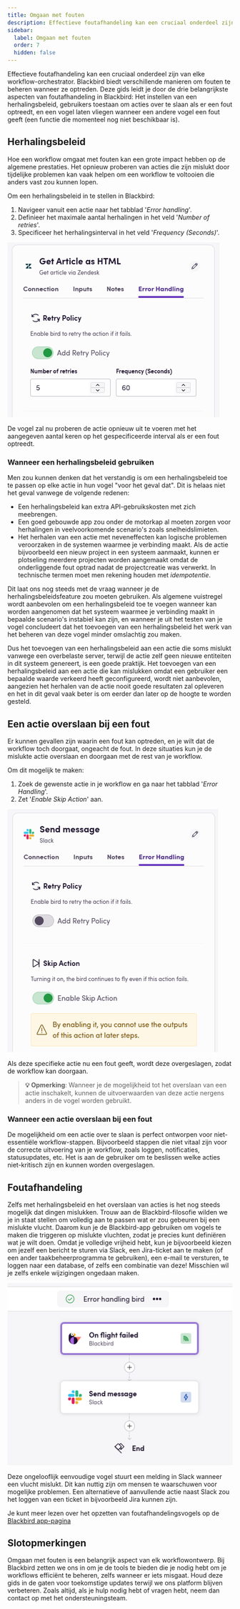 ```yaml
---
title: Omgaan met fouten
description: Effectieve foutafhandeling kan een cruciaal onderdeel zijn van elke workflow-orchestrator. Blackbird biedt verschillende manieren om fouten te beheren wanneer ze optreden. Deze gids leidt je door de drie belangrijkste aspecten van foutafhandeling in Blackbird.
sidebar:
  label: Omgaan met fouten
  order: 7
  hidden: false
---
```


Effectieve foutafhandeling kan een cruciaal onderdeel zijn van elke workflow-orchestrator. Blackbird biedt verschillende manieren om fouten te beheren wanneer ze optreden. Deze gids leidt je door de drie belangrijkste aspecten van foutafhandeling in Blackbird: Het instellen van een herhalingsbeleid, gebruikers toestaan om acties over te slaan als er een fout optreedt, en een vogel laten vliegen wanneer een andere vogel een fout geeft (een functie die momenteel nog niet beschikbaar is).

## Herhalingsbeleid

Hoe een workflow omgaat met fouten kan een grote impact hebben op de algemene prestaties. Het opnieuw proberen van acties die zijn mislukt door tijdelijke problemen kan vaak helpen om een workflow te voltooien die anders vast zou kunnen lopen.

Om een herhalingsbeleid in te stellen in Blackbird:

1. Navigeer vanuit een actie naar het tabblad '_Error handling_'.
2. Definieer het maximale aantal herhalingen in het veld '_Number of retries_'.
3. Specificeer het herhalingsinterval in het veld '_Frequency (Seconds)_'.

![Retry policy](../../../../assets/guides/errors/retry.png)

De vogel zal nu proberen de actie opnieuw uit te voeren met het aangegeven aantal keren op het gespecificeerde interval als er een fout optreedt.

### Wanneer een herhalingsbeleid gebruiken

Men zou kunnen denken dat het verstandig is om een herhalingsbeleid toe te passen op elke actie in hun vogel "voor het geval dat". Dit is helaas niet het geval vanwege de volgende redenen:

- Een herhalingsbeleid kan extra API-gebruikskosten met zich meebrengen.
- Een goed gebouwde app zou onder de motorkap al moeten zorgen voor herhalingen in veelvoorkomende scenario's zoals snelheidslimieten.
- Het herhalen van een actie met neveneffecten kan logische problemen veroorzaken in de systemen waarmee je verbinding maakt. Als de actie bijvoorbeeld een nieuw project in een systeem aanmaakt, kunnen er plotseling meerdere projecten worden aangemaakt omdat de onderliggende fout optrad nadat de projectcreatie was verwerkt. In technische termen moet men rekening houden met _idempotentie_.

Dit laat ons nog steeds met de vraag wanneer je de herhalingsbeleidsfeature zou moeten gebruiken. Als algemene vuistregel wordt aanbevolen om een herhalingsbeleid toe te voegen wanneer kan worden aangenomen dat het systeem waarmee je verbinding maakt in bepaalde scenario's instabiel kan zijn, en wanneer je uit het testen van je vogel concludeert dat het toevoegen van een herhalingsbeleid het werk van het beheren van deze vogel minder omslachtig zou maken.

Dus het toevoegen van een herhalingsbeleid aan een actie die soms mislukt vanwege een overbelaste server, terwijl de actie zelf geen nieuwe entiteiten in dit systeem genereert, is een goede praktijk. Het toevoegen van een herhalingsbeleid aan een actie die kan mislukken omdat een gebruiker een bepaalde waarde verkeerd heeft geconfigureerd, wordt niet aanbevolen, aangezien het herhalen van de actie nooit goede resultaten zal opleveren en het in dit geval vaak beter is om eerder dan later op de hoogte te worden gesteld.

## Een actie overslaan bij een fout

Er kunnen gevallen zijn waarin een fout kan optreden, en je wilt dat de workflow toch doorgaat, ongeacht de fout. In deze situaties kun je de mislukte actie overslaan en doorgaan met de rest van je workflow.

Om dit mogelijk te maken:

1. Zoek de gewenste actie in je workflow en ga naar het tabblad '_Error Handling_'.
2. Zet '_Enable Skip Action_' aan.

![Skip](../../../../assets/guides/errors/skip.png)

Als deze specifieke actie nu een fout geeft, wordt deze overgeslagen, zodat de workflow kan doorgaan.

> **💡 Opmerking**: Wanneer je de mogelijkheid tot het overslaan van een actie inschakelt, kunnen de uitvoerwaarden van deze actie nergens anders in de vogel worden gebruikt.

### Wanneer een actie overslaan bij een fout

De mogelijkheid om een actie over te slaan is perfect ontworpen voor niet-essentiële workflow-stappen. Bijvoorbeeld stappen die niet vitaal zijn voor de correcte uitvoering van je workflow, zoals loggen, notificaties, statusupdates, etc. Het is aan de gebruiker om te beslissen welke acties niet-kritisch zijn en kunnen worden overgeslagen.

## Foutafhandeling

Zelfs met herhalingsbeleid en het overslaan van acties is het nog steeds mogelijk dat dingen mislukken. Trouw aan de Blackbird-filosofie wilden we je in staat stellen om volledig aan te passen wat er zou gebeuren bij een mislukte vlucht. Daarom kun je de Blackbird-app gebruiken om vogels te maken die triggeren op mislukte vluchten, zodat je precies kunt definiëren wat je wilt doen. Omdat je volledige vrijheid hebt, kun je bijvoorbeeld kiezen om jezelf een bericht te sturen via Slack, een Jira-ticket aan te maken (of een ander taakbeheerprogramma te gebruiken), een e-mail te versturen, te loggen naar een database, of zelfs een combinatie van deze! Misschien wil je zelfs enkele wijzigingen ongedaan maken.

![1721141187211](https://raw.githubusercontent.com/bb-io/Blackbird/main/image/README/1721141187211.png)

Deze ongelooflijk eenvoudige vogel stuurt een melding in Slack wanneer een vlucht mislukt. Dit kan nuttig zijn om mensen te waarschuwen voor mogelijke problemen. Een alternatieve of aanvullende actie naast Slack zou het loggen van een ticket in bijvoorbeeld Jira kunnen zijn.

Je kunt meer lezen over het opzetten van foutafhandelingsvogels op de [Blackbird app-pagina](../../apps/blackbird/)

## Slotopmerkingen

Omgaan met fouten is een belangrijk aspect van elk workflowontwerp. Bij Blackbird zetten we ons in om je de tools te bieden die je nodig hebt om je workflows efficiënt te beheren, zelfs wanneer er iets misgaat. Houd deze gids in de gaten voor toekomstige updates terwijl we ons platform blijven verbeteren. Zoals altijd, als je hulp nodig hebt of vragen hebt, neem dan contact op met het ondersteuningsteam.